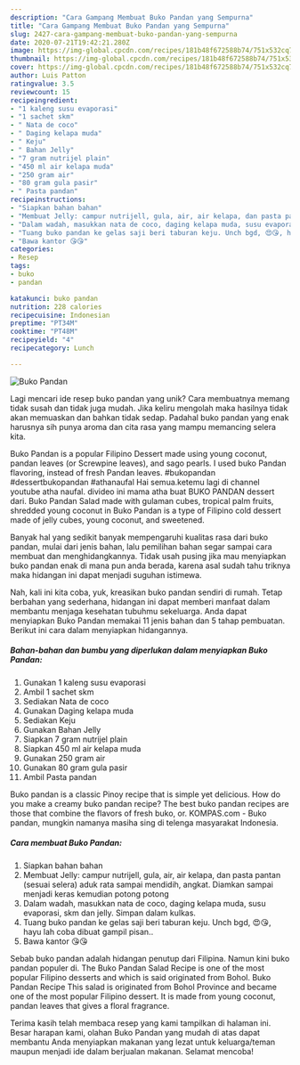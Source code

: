 ```yaml
---
description: "Cara Gampang Membuat Buko Pandan yang Sempurna"
title: "Cara Gampang Membuat Buko Pandan yang Sempurna"
slug: 2427-cara-gampang-membuat-buko-pandan-yang-sempurna
date: 2020-07-21T19:42:21.280Z
image: https://img-global.cpcdn.com/recipes/181b48f672588b74/751x532cq70/buko-pandan-foto-resep-utama.jpg
thumbnail: https://img-global.cpcdn.com/recipes/181b48f672588b74/751x532cq70/buko-pandan-foto-resep-utama.jpg
cover: https://img-global.cpcdn.com/recipes/181b48f672588b74/751x532cq70/buko-pandan-foto-resep-utama.jpg
author: Luis Patton
ratingvalue: 3.5
reviewcount: 15
recipeingredient:
- "1 kaleng susu evaporasi"
- "1 sachet skm"
- " Nata de coco"
- " Daging kelapa muda"
- " Keju"
- " Bahan Jelly"
- "7 gram nutrijel plain"
- "450 ml air kelapa muda"
- "250 gram air"
- "80 gram gula pasir"
- " Pasta pandan"
recipeinstructions:
- "Siapkan bahan bahan"
- "Membuat Jelly: campur nutrijell, gula, air, air kelapa, dan pasta pantan (sesuai selera) aduk rata sampai mendidih, angkat. Diamkan sampai menjadi keras kemudian potong potong"
- "Dalam wadah, masukkan nata de coco, daging kelapa muda, susu evaporasi, skm dan jelly. Simpan dalam kulkas."
- "Tuang buko pandan ke gelas saji beri taburan keju. Unch bgd, 😍😘, hayu lah coba dibuat gampil pisan.."
- "Bawa kantor 😘😘"
categories:
- Resep
tags:
- buko
- pandan

katakunci: buko pandan 
nutrition: 228 calories
recipecuisine: Indonesian
preptime: "PT34M"
cooktime: "PT48M"
recipeyield: "4"
recipecategory: Lunch

---
```



![Buko Pandan](https://img-global.cpcdn.com/recipes/181b48f672588b74/751x532cq70/buko-pandan-foto-resep-utama.jpg)

Lagi mencari ide resep buko pandan yang unik? Cara membuatnya memang tidak susah dan tidak juga mudah. Jika keliru mengolah maka hasilnya tidak akan memuaskan dan bahkan tidak sedap. Padahal buko pandan yang enak harusnya sih punya aroma dan cita rasa yang mampu memancing selera kita.

Buko Pandan is a popular Filipino Dessert made using young coconut, pandan leaves (or Screwpine leaves), and sago pearls. I used buko Pandan flavoring, instead of fresh Pandan leaves. #bukopandan #dessertbukopandan #athanaufal Hai semua.ketemu lagi di channel youtube atha naufal. divideo ini mama atha buat BUKO PANDAN dessert dari. Buko Pandan Salad made with gulaman cubes, tropical palm fruits, shredded young coconut in Buko Pandan is a type of Filipino cold dessert made of jelly cubes, young coconut, and sweetened.

Banyak hal yang sedikit banyak mempengaruhi kualitas rasa dari buko pandan, mulai dari jenis bahan, lalu pemilihan bahan segar sampai cara membuat dan menghidangkannya. Tidak usah pusing jika mau menyiapkan buko pandan enak di mana pun anda berada, karena asal sudah tahu triknya maka hidangan ini dapat menjadi suguhan istimewa.


Nah, kali ini kita coba, yuk, kreasikan buko pandan sendiri di rumah. Tetap berbahan yang sederhana, hidangan ini dapat memberi manfaat dalam membantu menjaga kesehatan tubuhmu sekeluarga. Anda dapat menyiapkan Buko Pandan memakai 11 jenis bahan dan 5 tahap pembuatan. Berikut ini cara dalam menyiapkan hidangannya.

<!--inarticleads1-->

##### Bahan-bahan dan bumbu yang diperlukan dalam menyiapkan Buko Pandan:

1. Gunakan 1 kaleng susu evaporasi
1. Ambil 1 sachet skm
1. Sediakan  Nata de coco
1. Gunakan  Daging kelapa muda
1. Sediakan  Keju
1. Gunakan  Bahan Jelly
1. Siapkan 7 gram nutrijel plain
1. Siapkan 450 ml air kelapa muda
1. Gunakan 250 gram air
1. Gunakan 80 gram gula pasir
1. Ambil  Pasta pandan


Buko pandan is a classic Pinoy recipe that is simple yet delicious. How do you make a creamy buko pandan recipe? The best buko pandan recipes are those that combine the flavors of fresh buko, or. KOMPAS.com - Buko pandan, mungkin namanya masiha sing di telenga masyarakat Indonesia. 

<!--inarticleads2-->

##### Cara membuat Buko Pandan:

1. Siapkan bahan bahan
1. Membuat Jelly: campur nutrijell, gula, air, air kelapa, dan pasta pantan (sesuai selera) aduk rata sampai mendidih, angkat. Diamkan sampai menjadi keras kemudian potong potong
1. Dalam wadah, masukkan nata de coco, daging kelapa muda, susu evaporasi, skm dan jelly. Simpan dalam kulkas.
1. Tuang buko pandan ke gelas saji beri taburan keju. Unch bgd, 😍😘, hayu lah coba dibuat gampil pisan..
1. Bawa kantor 😘😘


Sebab buko pandan adalah hidangan penutup dari Filipina. Namun kini buko pandan populer di. The Buko Pandan Salad Recipe is one of the most popular Filipino desserts and which is said originated from Bohol. Buko Pandan Recipe This salad is originated from Bohol Province and became one of the most popular Filipino dessert. It is made from young coconut, pandan leaves that gives a floral fragrance. 

Terima kasih telah membaca resep yang kami tampilkan di halaman ini. Besar harapan kami, olahan Buko Pandan yang mudah di atas dapat membantu Anda menyiapkan makanan yang lezat untuk keluarga/teman maupun menjadi ide dalam berjualan makanan. Selamat mencoba!
